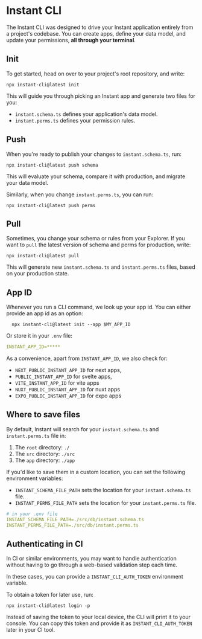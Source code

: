 # Instant CLI

The Instant CLI was designed to drive your Instant application entirely from a project's codebase. You can create apps, define your data model, and update your permissions, **all through your terminal**.

## Init

To get started, head on over to your project's root repository, and write:

```shell
npx instant-cli@latest init
```

This will guide you through picking an Instant app and generate two files for you:

- `instant.schema.ts` defines your application's data model.
- `instant.perms.ts` defines your permission rules.

## Push

When you're ready to publish your changes to `instant.schema.ts`, run:

```shell
npx instant-cli@latest push schema
```

This will evaluate your schema, compare it with production, and migrate your data model.

Similarly, when you change `instant.perms.ts`, you can run:

```shell
npx instant-cli@latest push perms
```

## Pull

Sometimes, you change your schema or rules from your Explorer. If you want to `pull` the latest version of schema and perms for production, write:

```shell
npx instant-cli@latest pull
```

This will generate new `instant.schema.ts` and `instant.perms.ts` files, based on your production state.

## App ID

Whenever you run a CLI command, we look up your app id. You can either provide an app id as an option:

```shell
  npx instant-cli@latest init --app $MY_APP_ID
```

Or store it in your `.env` file:

```yaml
INSTANT_APP_ID=*****
```

As a convenience, apart from `INSTANT_APP_ID`, we also check for:

- `NEXT_PUBLIC_INSTANT_APP_ID` for next apps,
- `PUBLIC_INSTANT_APP_ID` for svelte apps,
- `VITE_INSTANT_APP_ID` for vite apps
- `NUXT_PUBLIC_INSTANT_APP_ID` for nuxt apps
- `EXPO_PUBLIC_INSTANT_APP_ID` for expo apps

## Where to save files

By default, Instant will search for your `instant.schema.ts` and `instant.perms.ts` file in:

1. The `root` directory: `./`
2. The `src` directory: `./src`
3. The `app` directory: `./app`

If you'd like to save them in a custom location, you can set the following environment variables:

- `INSTANT_SCHEMA_FILE_PATH` sets the location for your `instant.schema.ts` file.
- `INSTANT_PERMS_FILE_PATH` sets the location for your `instant.perms.ts` file.

```yaml
# in your .env file
INSTANT_SCHEMA_FILE_PATH=./src/db/instant.schema.ts
INSTANT_PERMS_FILE_PATH=./src/db/instant.perms.ts
```

## Authenticating in CI

In CI or similar environments, you may want to handle authentication without having to go through a web-based validation step each time.

In these cases, you can provide a `INSTANT_CLI_AUTH_TOKEN` environment variable.

To obtain a token for later use, run:

```shell
npx instant-cli@latest login -p
```

Instead of saving the token to your local device, the CLI will print it to your console. You can copy this token and provide it as `INSTANT_CLI_AUTH_TOKEN` later in your CI tool.

